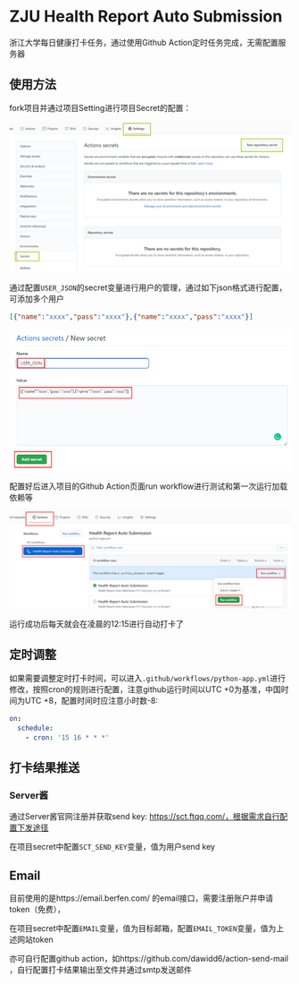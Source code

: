 # ZJU Health Report Auto Submission
浙江大学每日健康打卡任务，通过使用Github Action定时任务完成，无需配置服务器
## 使用方法
fork项目并通过项目Setting进行项目Secret的配置：

![0](md.asset/0.png)

通过配置`USER_JSON`的secret变量进行用户的管理，通过如下json格式进行配置，可添加多个用户

```json
[{"name":"xxxx","pass":"xxxx"},{"name":"xxxx","pass":"xxxx"}]
```

![1](md.asset/1.png)

配置好后进入项目的Github Action页面run workflow进行测试和第一次运行加载依赖等

![2](md.asset/2.png)

运行成功后每天就会在凌晨的12:15进行自动打卡了

## 定时调整

如果需要调整定时打卡时间，可以进入`.github/workflows/python-app.yml`进行修改，按照cron的规则进行配置，注意github运行时间以UTC +0为基准，中国时间为UTC +8，配置时间时应注意小时数-8:

```yml
on:
  schedule:
    - cron: '15 16 * * *'
```

## 打卡结果推送

### Server酱

通过Server酱官网注册并获取send key: https://sct.ftqq.com/，根据需求自行配置下发途径

在项目secret中配置`SCT_SEND_KEY`变量，值为用户send key

## Email

目前使用的是https://email.berfen.com/ 的email接口，需要注册账户并申请token（免费），

在项目secret中配置`EMAIL`变量，值为目标邮箱，配置`EMAIL_TOKEN`变量，值为上述网站token

亦可自行配置github action，如https://github.com/dawidd6/action-send-mail ，自行配置打卡结果输出至文件并通过smtp发送邮件